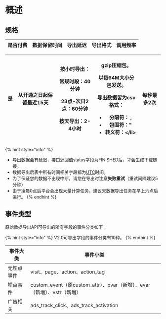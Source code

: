 # 概述

## 规格

| 是否付费 | 数据保留时间 | 导出延迟 | 导出格式 | 调用频率 |
| ---- | ------ | ---- | ---- | ---- |

| 是 | 从开通之日起保留最近15天 | <p>按小时导出：</p><p>常规时段：40分钟</p><p>23点-次日2点：60分钟</p><p>按天导出：2-4小时</p> | <p>gzip压缩包。</p><p>以每64M大小分包发送。</p><p>导出数据皆为csv格式：</p><ul><li>分隔符： ,</li><li>包围符："</li><li>转义符：\</li></ul> | 每秒最多2次 |
| - | ------------- | ------------------------------------------------------------------ | --------------------------------------------------------------------------------------------------------- | ------ |

{% hint style="info" %}
* 导出数据会有延迟，接口返回值status字段为FINISHED后，才会生成下载链接。
* 数据导出后表中所有时间相关字段都为[UTC](http://baike.baidu.com/link?url=T9ER87o8wd\_ABq-oRrn839-Q2hxrV5WvIeQX2bJCOAWgne8C8BCw8yRWrISceZJEoR83GuIhdu0vSZFwzl4ngFrD7vUITsrlcY6U3Fj6lWCx7x0xWRTNDFOHkhJmnUW05hrb5df7vvz12EayMr\_4b5QJZ1UcTs17ffae3wI18LNeF8j\_4WpMZ\_srcJHSXhpk)时间。
* 为了保证您的数据不出现中断，请您在导出时注意**失败重试**（重试间隔建议5分钟）
* 由于凌晨0点后平台会出现大量计算任务，建议天数据导出任务在早上六点后进行。
{% endhint %}

## 事件类型

原始数据导出API可导出的所有字段的事件分类如下：

{% hint style="info" %}
V2.0可导出字段的事件分类有10种。
{% endhint %}

| 事件大类  | 事件小类                                                    |
| ----- | ------------------------------------------------------- |
| 无埋点事件 | visit、page、action、action\_tag                           |
| 埋点事件  | custom\_event（原custom\_attr）、pvar（新增）、evar（新增）、vstr（新增） |
| 广告相关  | ads\_track\_click、ads\_track\_activation                |
